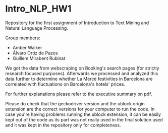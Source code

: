 # Intro_NLP_HW1
Repository for the first assignment of Introduction to Text Mining and Natural Language Processing.

Group members:
- Amber Walker
- Álvaro Ortiz de Pazos
- Guillem Mirabent Rubinat

We got the data from webscraping on Booking's search pages (for strictly research focused purposes). Afterwards we processed and analyzed this data further to determine whether La Mercè festivities in Barcelona are correlated with fluctuations on Barcelona's hotels' prices.

For further explanations please refer to the executive summary on pdf.

Please do check that the geckodriver version and the ublock origin extension are the correct versions for your computer to run the code. In case you're having problems running the ublock extension, it can be easily kept out of the code as its part was not really used in the final solution used and it was kept in the repository only for completeness.
